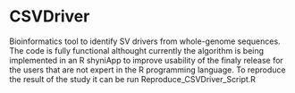 # CSVDriver
Bioinformatics tool to identify SV drivers from whole-genome sequences.
The code is fully functional althought currently the algorithm is being implemented in an R shyniApp to improve usability of the finaly release for the users that are not expert in the R programming language.
To reproduce the result of the study it can be run Reproduce_CSVDriver_Script.R
